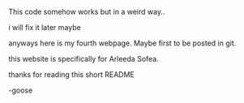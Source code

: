 This code somehow works but in a weird way..

i will fix it later maybe

anyways here is my fourth webpage. Maybe first to be posted in git.

this website is specifically for Arleeda Sofea.

thanks for reading this short README 

-goose
